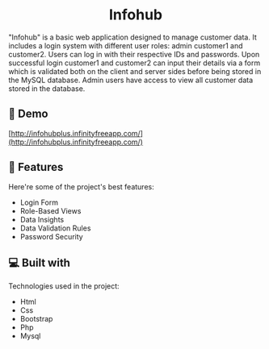 <h1 align="center" id="title">Infohub</h1>

<p id="description">"Infohub" is a basic web application designed to manage customer data. It includes a login system with different user roles: admin customer1 and customer2. Users can log in with their respective IDs and passwords. Upon successful login customer1 and customer2 can input their details via a form which is validated both on the client and server sides before being stored in the MySQL database. Admin users have access to view all customer data stored in the database.</p>

<h2>🚀 Demo</h2>

[http://infohubplus.infinityfreeapp.com/](http://infohubplus.infinityfreeapp.com/)

  
  
<h2>🧐 Features</h2>

Here're some of the project's best features:

*   Login Form
*   Role-Based Views
*   Data Insights
*   Data Validation Rules
*   Password Security

  
  
<h2>💻 Built with</h2>

Technologies used in the project:

*   Html
*   Css
*   Bootstrap
*   Php
*   Mysql
